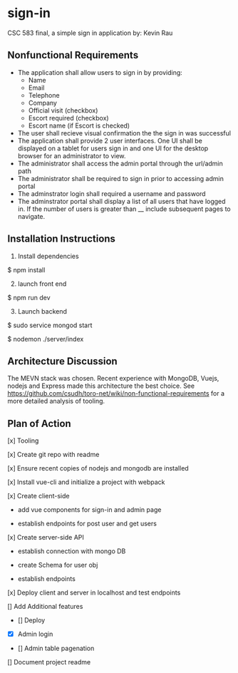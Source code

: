 # sign-in
CSC 583 final, a simple sign in application
by: Kevin Rau

## Nonfunctional Requirements

- The application shall allow users to sign in by providing:
  - Name
  - Email 
  - Telephone
  - Company
  - Official visit (checkbox)
  - Escort required (checkbox)
  - Escort name (if Escort is checked)
- The user shall recieve visual confirmation the the sign in was successful
- The application shall provide 2 user interfaces. One UI shall be displayed on a tablet for users sign in and one UI for the desktop browser for an administrator to view.
- The administrator shall access the admin portal through the url/admin path
- The administrator shall be required to sign in prior to accessing admin portal
- The adminstrator login shall required a username and password
- The adminstrator portal shall display a list of all users that have logged in. If the number of users is greater than __ include subsequent pages to navigate.

## Installation Instructions

1. Install dependencies

$ npm install

2. launch front end

$ npm run dev

3. Launch backend

$ sudo service mongod start

$ nodemon ./server/index

## Architecture Discussion

The MEVN stack was chosen. Recent experience with MongoDB, Vuejs, nodejs and Express made this architecture the best choice. See  https://github.com/csudh/toro-net/wiki/non-functional-requirements for a more detailed analysis of tooling. 

## Plan of Action

[x] Tooling

[x] Create git repo with readme

[x] Ensure recent copies of nodejs and mongodb are installed

[x] Install vue-cli and initialize a project with webpack

[x] Create client-side

  - add vue components for sign-in and admin page
  
  - establish endpoints for post user and get users
  
[x] Create server-side API

  - establish connection with mongo DB
  
  - create Schema for user obj
  
  - establish endpoints 
  
[x] Deploy client and server in localhost and test endpoints

[] Add Additional features

  - [] Deploy
  
  - [x] Admin login
  
  - [] Admin table pagenation
  
[] Document project readme

